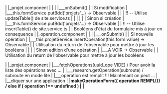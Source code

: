 |
|_projet.component
| |
| |___onSubmit()
|      |   Si modification
|      |___this.formService.putBdd('projets'...) -> Observable
           |
|      |    !! -- Utilise updateTable() de site.service.ts
|      |
|      |
|      |   Sinon si création
|      |___this.formService.putBdd('projets'...) -> Observable
          |
|          !! -- Utilise insertTable() de site.service.ts
|
|        Booléens d'état du formulaire mis à jour en consequence
|
|_operation.component
| |
| |___onSubmit()
|      |   Si nouvelle opération
|      |___this.projetService.insertOperation(this.form.value) -> Observable
|      |   Utilisation du return de l'observable pour mettre à jour les booléens
|      |
|      |   Sinon edition d'une opération
|      |___A VOIR -> Observable
|      |   Utilisation du return de l'observable pour mettre à jour les booléens




|
|_projet.component
  |
  |___fetchOperations(uuid_ope VIDE) / Pour avoir la liste des opérations avec ...
       |
       |___research.getOperation(subroute) / subroute en mode lite
           |
           |___operation est remplit !!! Maintenant on peut ...
               |
               |__cliquer sur une application
                  |
                  |__makeOperationForm({ operation REMPLI}) / else if ( operation !== undefined )
                    |
                    |__